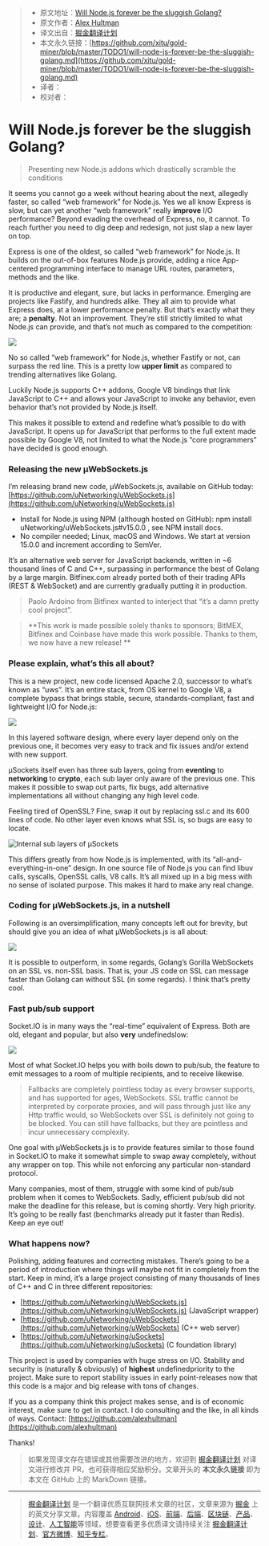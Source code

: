 > * 原文地址：[Will Node.js forever be the sluggish Golang?](https://levelup.gitconnected.com/will-node-js-forever-be-the-sluggish-golang-f632130e5c7a)
> * 原文作者：[Alex Hultman](https://medium.com/@alexhultman)
> * 译文出自：[掘金翻译计划](https://github.com/xitu/gold-miner)
> * 本文永久链接：[https://github.com/xitu/gold-miner/blob/master/TODO1/will-node-js-forever-be-the-sluggish-golang.md](https://github.com/xitu/gold-miner/blob/master/TODO1/will-node-js-forever-be-the-sluggish-golang.md)
> * 译者：
> * 校对者：

# Will Node.js forever be the sluggish Golang?

> Presenting new Node.js addons which drastically scramble the conditions

It seems you cannot go a week without hearing about the next, allegedly faster, so called “web framework” for Node.js. Yes we all know Express is slow, but can yet another “web framework” really **improve** I/O performance? Beyond evading the overhead of Express, no, it cannot. To reach further you need to dig deep and redesign, not just slap a new layer on top.

Express is one of the oldest, so called “web framework” for Node.js. It builds on the out-of-box features Node.js provide, adding a nice App-centered programming interface to manage URL routes, parameters, methods and the like.

It is productive and elegant, sure, but lacks in performance. Emerging are projects like Fastify, and hundreds alike. They all aim to provide what Express does, at a lower performance penalty. But that’s exactly what they are; a **penalty**. Not an improvement. They’re still strictly limited to what Node.js can provide, and that’s not much as compared to the competition:

![](https://cdn-images-1.medium.com/max/2000/1*1MrkEKoWL7MnDYuY3dk8aA.png)

No so called “web framework” for Node.js, whether Fastify or not, can surpass the red line. This is a pretty low **upper limit** as compared to trending alternatives like Golang.

Luckily Node.js supports C++ addons, Google V8 bindings that link JavaScript to C++ and allows your JavaScript to invoke any behavior, even behavior that’s not provided by Node.js itself.

This makes it possible to extend and redefine what’s possible to do with JavaScript. It opens up for JavaScript that performs to the full extent made possible by Google V8, not limited to what the Node.js “core programmers” have decided is good enough.

### Releasing the new µWebSockets.js

I’m releasing brand new code, µWebSockets.js, available on GitHub today:
[https://github.com/uNetworking/uWebSockets.js](https://github.com/uNetworking/uWebSockets.js)

* Install for Node.js using NPM (although hosted on GitHub):
npm install uNetworking/uWebSockets.js#v15.0.0 , see NPM install docs.
* No compiler needed; Linux, macOS and Windows. We start at version 15.0.0 and increment according to SemVer.

It’s an alternative web server for JavaScript backends, written in ~6 thousand lines of C and C++, surpassing in performance the best of Golang by a large margin. Bitfinex.com already ported both of their trading APIs (REST & WebSocket) and are currently gradually putting it in production.

> Paolo Ardoino from Bitfinex wanted to interject that “it’s a damn pretty cool project”.

> **This work is made possible solely thanks to sponsors; BitMEX, Bitfinex and Coinbase have made this work possible. Thanks to them, we now have a new release! **

### Please explain, what’s this all about?

This is a new project, new code licensed Apache 2.0, successor to what’s known as “uws”. It’s an entire stack, from OS kernel to Google V8, a complete bypass that brings stable, secure, standards-compliant, fast and lightweight I/O for Node.js:

![](https://cdn-images-1.medium.com/max/2462/1*s3YLN_-95DbHflLKOOahoQ.png)

In this layered software design, where every layer depend only on the previous one, it becomes very easy to track and fix issues and/or extend with new support.

µSockets itself even has three sub layers, going from **eventing** to **networking** to **crypto**, each sub layer only aware of the previous one. This makes it possible to swap out parts, fix bugs, add alternative implementations all without changing any high level code.

Feeling tired of OpenSSL? Fine, swap it out by replacing ssl.c and its 600 lines of code. No other layer even knows what SSL is, so bugs are easy to locate.

![Internal sub layers of µSockets](https://cdn-images-1.medium.com/max/2000/0*KYceR1fpeHeUZE2E.png)

This differs greatly from how Node.js is implemented, with its “all-and-everything-in-one” design. In one source file of Node.js you can find libuv calls, syscalls, OpenSSL calls, V8 calls. It’s all mixed up in a big mess with no sense of isolated purpose. This makes it hard to make any real change.

### Coding for µWebSockets.js, in a nutshell

Following is an oversimplification, many concepts left out for brevity, but should give you an idea of what µWebSockets.js is all about:

![](https://cdn-images-1.medium.com/max/2000/1*I6jsm23tYBFIJGxZKB07bg.png)

It is possible to outperform, in some regards, Golang’s Gorilla WebSockets on an SSL vs. non-SSL basis. That is, your JS code on SSL can message faster than Golang can without SSL (in some regards). I think that’s pretty cool.

### Fast pub/sub support

Socket.IO is in many ways the “real-time” equivalent of Express. Both are old, elegant and popular, but also **very** undefinedslow:

![](https://cdn-images-1.medium.com/max/2098/1*dY6cHErkXrqFiyJS7IrR1g.png)

Most of what Socket.IO helps you with boils down to pub/sub, the feature to emit messages to a room of multiple recipients, and to receive likewise.
> Fallbacks are completely pointless today as every browser supports, and has supported for ages, WebSockets. SSL traffic cannot be interpreted by corporate proxies, and will pass through just like any Http traffic would, so WebSockets over SSL is definitely not going to be blocked. You can still have fallbacks, but they are pointless and incur unnecessary complexity.

One goal with µWebSockets.js is to provide features similar to those found in Socket.IO to make it somewhat simple to swap away completely, without any wrapper on top. This while not enforcing any particular non-standard protocol.

Many companies, most of them, struggle with some kind of pub/sub problem when it comes to WebSockets. Sadly, efficient pub/sub did not make the deadline for this release, but is coming shortly. Very high priority. It’s going to be really fast (benchmarks already put it faster than Redis). Keep an eye out!

### What happens now?

Polishing, adding features and correcting mistakes. There’s going to be a period of introduction where things will maybe not fit in completely from the start. Keep in mind, it’s a large project consisting of many thousands of lines of C++ and C in three different repositories:

* [https://github.com/uNetworking/uWebSockets.js](https://github.com/uNetworking/uWebSockets.js) (JavaScript wrapper)
* [https://github.com/uNetworking/uWebSockets](https://github.com/uNetworking/uWebSockets) (C++ web server)
* [https://github.com/uNetworking/uSockets](https://github.com/uNetworking/uSockets) (C foundation library)

This project is used by companies with huge stress on I/O. Stability and security is (naturally & obviously) of **highest** undefinedpriority to the project. Make sure to report stability issues in early point-releases now that this code is a major and big release with tons of changes.

If you as a company think this project makes sense, and is of economic interest, make sure to get in contact. I do consulting and the like, in all kinds of ways. Contact: [https://github.com/alexhultman](https://github.com/alexhultman)

Thanks!

> 如果发现译文存在错误或其他需要改进的地方，欢迎到 [掘金翻译计划](https://github.com/xitu/gold-miner) 对译文进行修改并 PR，也可获得相应奖励积分。文章开头的 **本文永久链接** 即为本文在 GitHub 上的 MarkDown 链接。

---

> [掘金翻译计划](https://github.com/xitu/gold-miner) 是一个翻译优质互联网技术文章的社区，文章来源为 [掘金](https://juejin.im) 上的英文分享文章。内容覆盖 [Android](https://github.com/xitu/gold-miner#android)、[iOS](https://github.com/xitu/gold-miner#ios)、[前端](https://github.com/xitu/gold-miner#前端)、[后端](https://github.com/xitu/gold-miner#后端)、[区块链](https://github.com/xitu/gold-miner#区块链)、[产品](https://github.com/xitu/gold-miner#产品)、[设计](https://github.com/xitu/gold-miner#设计)、[人工智能](https://github.com/xitu/gold-miner#人工智能)等领域，想要查看更多优质译文请持续关注 [掘金翻译计划](https://github.com/xitu/gold-miner)、[官方微博](http://weibo.com/juejinfanyi)、[知乎专栏](https://zhuanlan.zhihu.com/juejinfanyi)。
